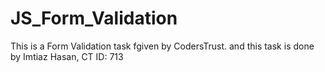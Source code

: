 # JS_Form_Validation
This is a Form Validation task fgiven by CodersTrust. 
and this task is done by Imtiaz Hasan, CT ID: 713 
